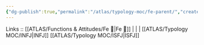 ```yaml
---
{"dg-publish":true,"permalink":"/atlas/typology-moc/fe-parent/","created":"2023-01-05T12:05:05.186+01:00","updated":"2023-04-08T10:59:04.053+02:00"}
---
```


Links :: [[ATLAS/Functions & Attitudes/Fe 💉\|Fe 💉]] |  |  | 
[[ATLAS/Typology MOC/INFJ\|INFJ]]
[[ATLAS/Typology MOC/ISFJ\|ISFJ]]